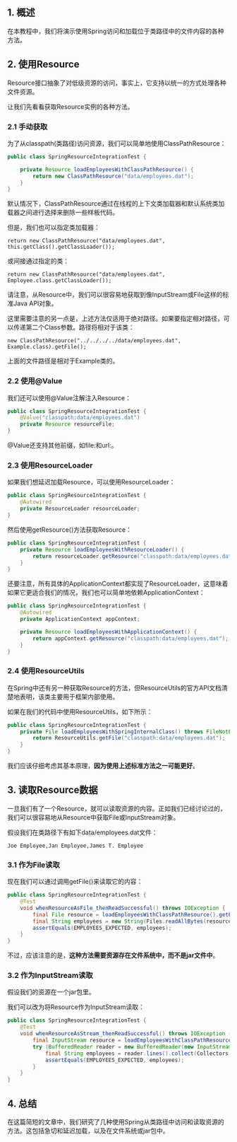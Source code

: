 ## 1. 概述

在本教程中，我们将演示使用Spring访问和加载位于类路径中的文件内容的各种方法。

## 2. 使用Resource

Resource接口抽象了对低级资源的访问，事实上，它支持以统一的方式处理各种文件资源。

让我们先看看获取Resource实例的各种方法。

### 2.1 手动获取

为了从classpath(类路径)访问资源，我们可以简单地使用ClassPathResource：

```java
public class SpringResourceIntegrationTest {

    private Resource loadEmployeesWithClassPathResource() {
        return new ClassPathResource("data/employees.dat");
    }
}
```

默认情况下，ClassPathResource通过在线程的上下文类加载器和默认系统类加载器之间进行选择来删除一些样板代码。

但是，我们也可以指定类加载器：

```
return new ClassPathResource("data/employees.dat", this.getClass().getClassLoader());
```

或间接通过指定的类：

```
return new ClassPathResource("data/employees.dat", Employee.class.getClassLoader());
```

请注意，从Resource中，我们可以很容易地获取到像InputStream或File这样的标准Java API对象。

这里需要注意的另一点是，上述方法仅适用于绝对路径。如果要指定相对路径，可以传递第二个Class参数。路径将相对于该类：

```
new ClassPathResource("../../../../data/employees.dat", Example.class).getFile();
```

上面的文件路径是相对于Example类的。

### 2.2 使用@Value

我们还可以使用@Value注解注入Resource：

```java
public class SpringResourceIntegrationTest {
    @Value("classpath:data/employees.dat")
    private Resource resourceFile;
}
```

@Value还支持其他前缀，如file:和url:。

### 2.3 使用ResourceLoader

如果我们想延迟加载Resource，可以使用ResourceLoader：

```java
public class SpringResourceIntegrationTest {
    @Autowired
    private ResourceLoader resourceLoader;
}
```

然后使用getResource()方法获取Resource：

```java
public class SpringResourceIntegrationTest {
    private Resource loadEmployeesWithResourceLoader() {
        return resourceLoader.getResource("classpath:data/employees.dat");
    }
}
```

还要注意，所有具体的ApplicationContext都实现了ResourceLoader，这意味着如果它更适合我们的情况，我们也可以简单地依赖ApplicationContext：

```java
public class SpringResourceIntegrationTest {
    @Autowired
    private ApplicationContext appContext;

    private Resource loadEmployeesWithApplicationContext() {
        return appContext.getResource("classpath:data/employees.dat");
    }
}
```

### 2.4 使用ResourceUtils

在Spring中还有另一种获取Resource的方法，但ResourceUtils的官方API文档清楚地表明，该类主要用于框架内部使用。

如果在我们的代码中使用ResourceUtils，如下所示：

```java
public class SpringResourceIntegrationTest {
    private File loadEmployeesWithSpringInternalClass() throws FileNotFoundException {
        return ResourceUtils.getFile("classpath:data/employees.dat");
    }
}
```

我们应该仔细考虑其基本原理，**因为使用上述标准方法之一可能更好**。

## 3. 读取Resource数据

一旦我们有了一个Resource，就可以读取资源的内容。正如我们已经讨论过的，我们可以很容易地从Resource中获取File或InputStream对象。

假设我们在类路径下有如下data/employees.dat文件：

```
Joe Employee,Jan Employee,James T. Employee
```

### 3.1 作为File读取

现在我们可以通过调用getFile()来读取它的内容：

```java
public class SpringResourceIntegrationTest {
    @Test
    void whenResourceAsFile_thenReadSuccessful() throws IOException {
        final File resource = loadEmployeesWithClassPathResource().getFile();
        final String employees = new String(Files.readAllBytes(resource.toPath()));
        assertEquals(EMPLOYEES_EXPECTED, employees);
    }
}
```

不过，应该注意的是，**这种方法需要资源存在文件系统中，而不是jar文件中**。

### 3.2 作为InputStream读取

假设我们的资源在一个jar包里。

我们可以改为将Resource作为InputStream读取：

```java
public class SpringResourceIntegrationTest {
    @Test
    void whenResourceAsStream_thenReadSuccessful() throws IOException {
        final InputStream resource = loadEmployeesWithClassPathResource().getInputStream();
        try (BufferedReader reader = new BufferedReader(new InputStreamReader(resource))) {
            final String employees = reader.lines().collect(Collectors.joining("\n"));
            assertEquals(EMPLOYEES_EXPECTED, employees);
        }
    }
}
```

## 4. 总结

在这篇简短的文章中，我们研究了几种使用Spring从类路径中访问和读取资源的方法。这包括急切和延迟加载，以及在文件系统或jar包中。